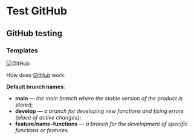 # Test GitHub

## GitHub testing

### Templates

![GitHub](https://visualmodo.com/wp-content/uploads/2018/04/Using-GitHub-To-Improve-Workflow-3.jpg)

How does *[GitHub](https://github.com/)* work.

**Default brunch names**:
<br>
- **main** — *the main branch where the stable version of the product is stored*;
- **develop** — *a branch for developing new functions and fixing errors (place of active changes)*;
- **feature/name-functions** — *a branch for the development of specific functions or features*.
